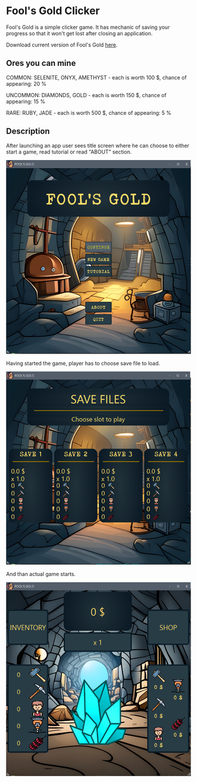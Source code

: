 # Fool's Gold Clicker

Fool's Gold is a simple clicker game. It has mechanic of saving your progress so that it won't get lost after closing an application.

Download current version of Fool's Gold [here](https://github.com/AdrianSuliga/Simple_Games/releases/tag/F_G_C_3).

## Ores you can mine

COMMON: SELENITE, ONYX, AMETHYST - each is worth 100 $, chance of appearing: 20 %

UNCOMMON: DIAMONDS, GOLD - each is worth 150 $, chance of appearing: 15 %

RARE: RUBY, JADE - each is worth 500 $, chance of appearing: 5 %

## Description
After launching an app user sees title screen where he can choose to either start a game, read tutorial or read "ABOUT" section.

![Screenshot of Title Screen](/Fool's_Gold_Clicker/Screenshots/TitleScreen.png)

Having started the game, player has to choose save file to load.

![Screenshot_of_Save_Screen](/Fool's_Gold_Clicker/Screenshots/SaveScreen.png)

And than actual game starts.

![Screenshot_of_Game_Screen](/Fool's_Gold_Clicker/Screenshots/GameScreen.png)

